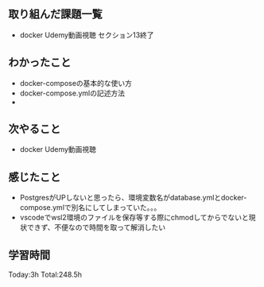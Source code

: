 ## 取り組んだ課題一覧
- docker Udemy動画視聴 セクション13終了
## わかったこと
- docker-composeの基本的な使い方
- docker-compose.ymlの記述方法
- 
  
## 次やること
- docker Udemy動画視聴
  
## 感じたこと
- PostgresがUPしないと思ったら、環境変数名がdatabase.ymlとdocker-compose.ymlで別名にしてしまっていた。。。
- vscodeでwsl2環境のファイルを保存等する際にchmodしてからでないと現状できず、不便なので時間を取って解消したい
  
## 学習時間
Today:3h
Total:248.5h
